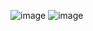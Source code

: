 ![image](https://github.com/user-attachments/assets/d6a300ff-f056-4b2a-a6c6-ad364b7b348f)
![image](https://github.com/user-attachments/assets/53bac210-7157-437c-a1c8-d92a47181cd6)
